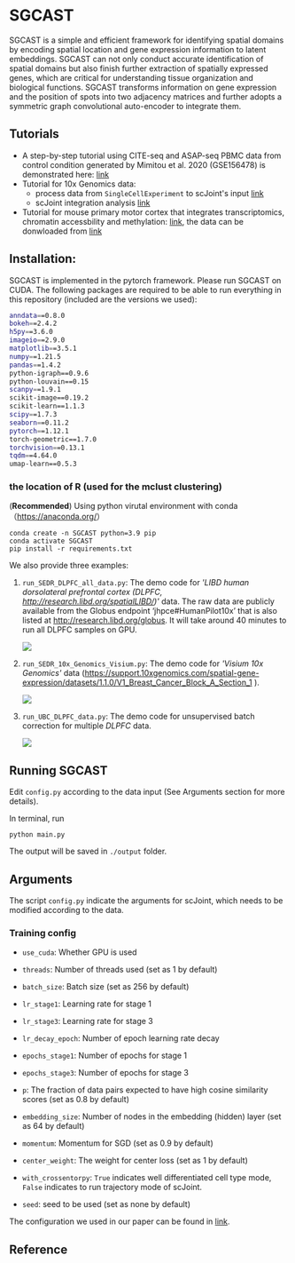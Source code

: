 # SGCAST

SGCAST is a simple and efficient framework for identifying spatial domains by encoding spatial location and gene expression information to latent embeddings. SGCAST  can not only conduct accurate identification of spatial domains but also finish further extraction of
spatially expressed genes, which are critical for understanding tissue
organization and biological functions. SGCAST transforms information on gene expression and the position of spots into two adjacency matrices and further adopts a symmetric graph convolutional auto-encoder to integrate them.


## Tutorials

+ A step-by-step tutorial using CITE-seq and ASAP-seq PBMC data from control condition generated by Mimitou et al. 2020 (GSE156478) is demonstrated here: [link](https://github.com/sydneybiox/scJoint/blob/main/tutorial/CITE-seq%20and%20ASAP-seq%20integration%20using%20scJoint.ipynb)
+ Tutorial for 10x Genomics data: 
    + process data from `SingleCellExperiment` to scJoint's input [link](https://github.com/sydneybiox/scJoint/blob/main/tutorial/sce_to_h5.ipynb)
    + scJoint integration analysis [link](https://github.com/sydneybiox/scJoint/blob/main/tutorial/Analysis%20of%2010xGenomics%20data%20using%20scJoint.ipynb)
+ Tutorial for mouse primary motor cortex that integrates transcriptomics, chromatin accessbility and methylation: [link](https://github.com/sydneybiox/scJoint/blob/main/tutorial/MousePrimaryMotorCortex.ipynb), the data can be donwloaded from [link](https://www.maths.usyd.edu.au/u/yingxinl/wwwnb/scJoint/data_MOp.zip)

## Installation:
 
SGCAST is implemented in the pytorch framework. Please run SGCAST on CUDA. The following packages are required to be able to run everything in this repository (included are the versions we used):

```bash
anndata==0.8.0 
bokeh==2.4.2
h5py==3.6.0
imageio==2.9.0   
matplotlib==3.5.1 
numpy==1.21.5
pandas==1.4.2
python-igraph==0.9.6
python-louvain==0.15 
scanpy==1.9.1 
scikit-image==0.19.2
scikit-learn==1.1.3
scipy==1.7.3
seaborn==0.11.2
pytorch==1.12.1
torch-geometric==1.7.0 
torchvision==0.13.1
tqdm==4.64.0
umap-learn==0.5.3 
```
### the location of R (used for the mclust clustering)

(**Recommended**) Using python virutal environment with conda（<https://anaconda.org/>）
```shell
conda create -n SGCAST python=3.9 pip
conda activate SGCAST
pip install -r requirements.txt
```

We also provide three examples:

1. `run_SEDR_DLPFC_all_data.py`: The demo code for *'LIBD human dorsolateral prefrontal cortex (DLPFC, <http://research.libd.org/spatialLIBD/>)'* data. The raw data are publicly available from the Globus endpoint ‘jhpce#HumanPilot10x’ that is also listed at <http://research.libd.org/globus>. It will take around 40 minutes to run all DLPFC samples on GPU.
   
   ![](figure/DLPFC_result.jpg)

2. `run_SEDR_10x_Genomics_Visium.py`: The demo code for *'Visium 10x Genomics'* data (<https://support.10xgenomics.com/spatial-gene-expression/datasets/1.1.0/V1_Breast_Cancer_Block_A_Section_1> ).
   
   ![](figure/Visium_result.jpg)


3. `run_UBC_DLPFC_data.py`: The demo code for unsupervised batch correction for multiple *DLPFC* data. 
   
   ![](figure/UBC_SEDR_plot.jpg)


## Running SGCAST

Edit `config.py` according to the data input (See Arguments section for more details).

In terminal, run

```
python main.py
```

The output will be saved in `./output` folder.


## Arguments

The script `config.py` indicate the arguments for scJoint, which needs to be modified according to the data.


### Training config

+ `use_cuda`: Whether GPU is used
+ `threads`: Number of threads used (set as 1 by default)

+ `batch_size`: Batch size (set as 256 by default)
+ `lr_stage1`: Learning rate for stage 1
+ `lr_stage3`: Learning rate for stage 3
+ `lr_decay_epoch`: Number of epoch learning rate decay
+ `epochs_stage1`: Number of epochs for stage 1
+ `epochs_stage3`: Number of epochs for stage 3
+ `p`: The fraction of data pairs expected to have high cosine similarity scores (set as 0.8 by default)
+ `embedding_size`: Number of nodes in the embedding (hidden) layer (set as 64 by default)
+ `momentum`: Momentum for SGD (set as 0.9 by default)
+ `center_weight`: The weight for center loss (set as 1 by default)
+ `with_crossentorpy`: `True` indicates well differentiated cell type mode, `False` indicates to run trajectory mode of scJoint.
+ `seed`: seed to be used (set as none by default)

The configuration we used in our paper can be found in [link](https://github.com/sydneybiox/scJoint/blob/main/tutorial/config_notes.ipynb).



## Reference
